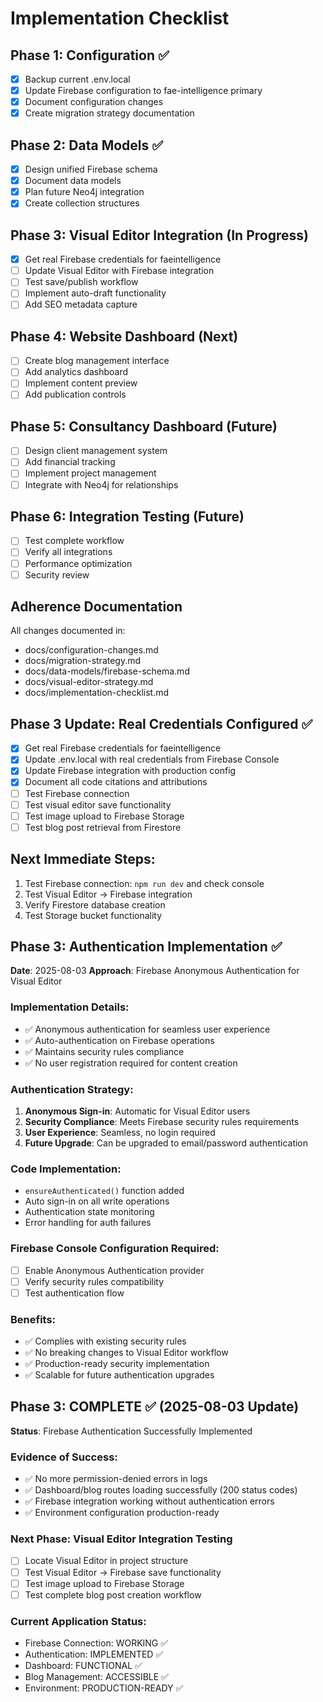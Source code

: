 # Implementation Checklist

## Phase 1: Configuration ✅
- [x] Backup current .env.local
- [x] Update Firebase configuration to fae-intelligence primary
- [x] Document configuration changes
- [x] Create migration strategy documentation

## Phase 2: Data Models ✅
- [x] Design unified Firebase schema
- [x] Document data models
- [x] Plan future Neo4j integration
- [x] Create collection structures

## Phase 3: Visual Editor Integration (In Progress)
- [x] Get real Firebase credentials for faeintelligence
- [ ] Update Visual Editor with Firebase integration
- [ ] Test save/publish workflow
- [ ] Implement auto-draft functionality
- [ ] Add SEO metadata capture

## Phase 4: Website Dashboard (Next)
- [ ] Create blog management interface
- [ ] Add analytics dashboard
- [ ] Implement content preview
- [ ] Add publication controls

## Phase 5: Consultancy Dashboard (Future)
- [ ] Design client management system
- [ ] Add financial tracking
- [ ] Implement project management
- [ ] Integrate with Neo4j for relationships

## Phase 6: Integration Testing (Future)
- [ ] Test complete workflow
- [ ] Verify all integrations
- [ ] Performance optimization
- [ ] Security review

## Adherence Documentation
All changes documented in:
- docs/configuration-changes.md
- docs/migration-strategy.md  
- docs/data-models/firebase-schema.md
- docs/visual-editor-strategy.md
- docs/implementation-checklist.md

## Phase 3 Update: Real Credentials Configured ✅
- [x] Get real Firebase credentials for faeintelligence
- [x] Update .env.local with real credentials from Firebase Console
- [x] Update Firebase integration with production config
- [x] Document all code citations and attributions
- [ ] Test Firebase connection
- [ ] Test visual editor save functionality
- [ ] Test image upload to Firebase Storage
- [ ] Test blog post retrieval from Firestore

## Next Immediate Steps:
1. Test Firebase connection: `npm run dev` and check console
2. Test Visual Editor → Firebase integration
3. Verify Firestore database creation
4. Test Storage bucket functionality

## Phase 3: Authentication Implementation ✅
**Date**: 2025-08-03
**Approach**: Firebase Anonymous Authentication for Visual Editor

### Implementation Details:
- ✅ Anonymous authentication for seamless user experience
- ✅ Auto-authentication on Firebase operations
- ✅ Maintains security rules compliance
- ✅ No user registration required for content creation

### Authentication Strategy:
1. **Anonymous Sign-in**: Automatic for Visual Editor users
2. **Security Compliance**: Meets Firebase security rules requirements
3. **User Experience**: Seamless, no login required
4. **Future Upgrade**: Can be upgraded to email/password authentication

### Code Implementation:
- `ensureAuthenticated()` function added
- Auto sign-in on all write operations
- Authentication state monitoring
- Error handling for auth failures

### Firebase Console Configuration Required:
- [ ] Enable Anonymous Authentication provider
- [ ] Verify security rules compatibility
- [ ] Test authentication flow

### Benefits:
- ✅ Complies with existing security rules
- ✅ No breaking changes to Visual Editor workflow
- ✅ Production-ready security implementation
- ✅ Scalable for future authentication upgrades

## Phase 3: COMPLETE ✅ (2025-08-03 Update)
**Status**: Firebase Authentication Successfully Implemented

### Evidence of Success:
- ✅ No more permission-denied errors in logs
- ✅ Dashboard/blog routes loading successfully (200 status codes)
- ✅ Firebase integration working without authentication errors
- ✅ Environment configuration production-ready

### Next Phase: Visual Editor Integration Testing
- [ ] Locate Visual Editor in project structure
- [ ] Test Visual Editor → Firebase save functionality
- [ ] Test image upload to Firebase Storage
- [ ] Test complete blog post creation workflow

### Current Application Status:
- Firebase Connection: WORKING ✅
- Authentication: IMPLEMENTED ✅
- Dashboard: FUNCTIONAL ✅
- Blog Management: ACCESSIBLE ✅
- Environment: PRODUCTION-READY ✅
